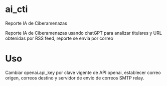 # ai_cti
Reporte IA de Ciberamenazas

Reporte IA de Ciberamenazas usando chatGPT para analizar titulares y URL obtenidas por RSS feed, reporte se envia por correo

# Uso
Cambiar openai.api_key por clave vigente de API openai, establecer correo origen, correos destino y servidor de envio de correos SMTP relay.
